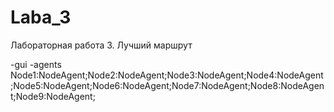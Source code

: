 # Laba_3
Лабораторная работа 3. Лучший маршрут

-gui
-agents
Node1:NodeAgent;Node2:NodeAgent;Node3:NodeAgent;Node4:NodeAgent;Node5:NodeAgent;Node6:NodeAgent;Node7:NodeAgent;Node8:NodeAgent;Node9:NodeAgent;
